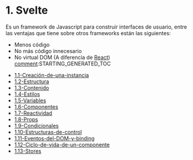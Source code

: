 # 1. Svelte

Es un framework de Javascript para construir interfaces de usuario,
entre las ventajas que tiene sobre otros frameworks están las
siguientes:

-   Menos código
-   No más código innecesario
-   No virtual DOM (A diferencia de [React](../React/1.-React.md))
[comment]:STARTING_GENERATED_TOC

* [1.1-Creación-de-una-instancia](<./content/1.1-Creación-de-una-instancia.md>)
* [1.2-Estructura](<./content/1.2-Estructura.md>)
* [1.3-Contenido](<./content/1.3-Contenido.md>)
* [1.4-Estilos](<./content/1.4-Estilos.md>)
* [1.5-Variables](<./content/1.5-Variables.md>)
* [1.6-Componentes](<./content/1.6-Componentes.md>)
* [1.7-Reactividad](<./content/1.7-Reactividad.md>)
* [1.8-Props](<./content/1.8-Props.md>)
* [1.9-Condicionales](<./content/1.9-Condicionales.md>)
* [1.10-Estructuras-de-control](<./content/1.10-Estructuras-de-control.md>)
* [1.11-Eventos-del-DOM-y-binding](<./content/1.11-Eventos-del-DOM-y-binding.md>)
* [1.12-Ciclo-de-vida-de-un-componente](<./content/1.12-Ciclo-de-vida-de-un-componente.md>)
* [1.13-Stores](<./content/1.13-Stores.md>)

[comment]:ENDING_GENERATED_TOC